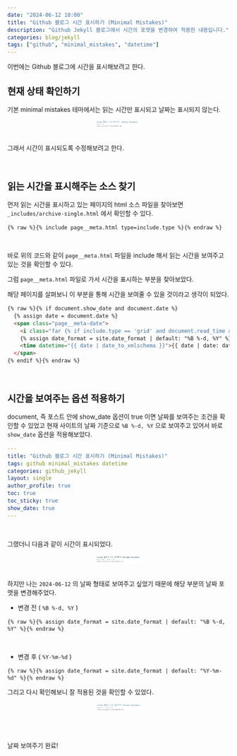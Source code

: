 ```yaml
---
date: "2024-06-12 10:00"
title: "Github 블로그 시간 표시하기 (Minimal Mistakes)"
description: "Github Jekyll 블로그에서 시간의 포맷을 변경하여 적용한 내용입니다."
categories: blog/jekyll
tags: ["github", "minimal_mistakes", "datetime"]
---
```

  
이번에는 Github 블로그에 시간을 표시해보려고 한다.
<br>

## 현재 상태 확인하기

기본 minimal mistakes 테마에서는 읽는 시간만 표시되고 날짜는 표시되지 않는다.  

<div style="padding: 0 200px;">
  <img src="image.png" />
</div>

<br>

그래서 시간이 표시되도록 수정해보려고 한다.

<br>

## 읽는 시간을 표시해주는 소스 찾기

먼저 읽는 시간을 표시하고 있는 페이지의 html 소스 파일을 찾아보면 `_includes/archive-single.html` 에서 확인할 수 있다.

```
{% raw %}{% include page__meta.html type=include.type %}{% endraw %}
```

<br>

바로 위의 코드와 같이 `page__meta.html` 파일을 include 해서 읽는 시간을 보여주고 있는 것을 확인할 수 있다.  
  
그럼 `page__meta.html` 파일로 가서 시간을 표시하는 부분을 찾아보았다.  

해당 페이지를 살펴보니 이 부분을 통해 시간을 보여줄 수 있을 것이라고 생각이 되었다.  

```html
{% raw %}{% if document.show_date and document.date %}
  {% assign date = document.date %}
  <span class="page__meta-date">
    <i class="far {% if include.type == 'grid' and document.read_time and document.show_date %}fa-fw {% endif %}fa-calendar-alt" aria-hidden="true"></i>
    {% assign date_format = site.date_format | default: "%B %-d, %Y" %}
    <time datetime="{{ date | date_to_xmlschema }}">{{ date | date: date_format }}</time>
  </span>
{% endif %}{% endraw %}
```

<br>

## 시간을 보여주는 옵션 적용하기

document, 즉 포스트 안에 show_date 옵션이 true 이면 날짜를 보여주는 조건을 확인할 수 있었고 현재 사이트의 날짜 기준으로 `%B %-d, %Y` 으로 보여주고 있어서 바로 `show_date` 옵션을 적용해보았다.  

```yaml
---
title: "Github 블로그 시간 표시하기 (Minimal Mistakes)"
tags: github minimal_mistakes datetime
categories: github_jekyll
layout: single
author_profile: true
toc: true
toc_sticky: true
show_date: true
---
```

<br>

그랬더니 다음과 같이 시간이 표시되었다.  
  
<div style="padding: 0 200px;">
  <img src="image2.png" />
</div>

<br>

하지만 나는 `2024-06-12` 의 날짜 형태로 보여주고 싶었기 때문에 해당 부분의 날짜 포맷을 변경해주었다.  

- 변경 전 ( `%B %-d, %Y` )

```
{% raw %}{% assign date_format = site.date_format | default: "%B %-d, %Y" %}{% endraw %}
```

<br>

- 변경 후 ( `%Y-%m-%d` )

```
{% raw %}{% assign date_format = site.date_format | default: "%Y-%m-%d" %}{% endraw %}
```

그리고 다시 확인해보니 잘 적용된 것을 확인할 수 있었다.  

<div style="padding: 0 200px;">
  <img src="image3.png" />
</div>

<br><br>

날짜 보여주기 완료!